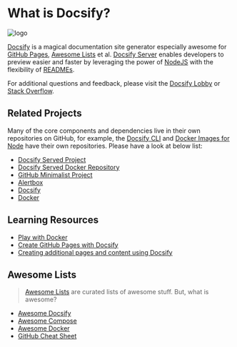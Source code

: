 # What is Docsify?

![logo](https://raw.githubusercontent.com/docsifyjs/docsify-cli/master/media/icon.svg?sanitize=true)

[Docsify](https://docsify.js.org/) is a magical documentation site generator especially awesome for [GitHub Pages](https://pages.github.com/), [Awesome Lists](https://github.com/topics/awesome) et al. [Docsify Server](http://docsifyjs.github.io/docsify-cli/) enables developers to preview easier and faster by leveraging the power of [NodeJS](https://nodejs.org/en/download/) with the flexibility of [READMEs](https://help.github.com/en/github/creating-cloning-and-archiving-repositories/about-readmes).

For additional questions and feedback, please visit the [Docsify Lobby](https://discord.gg/3NwKFyR/) or [Stack Overflow](https://stackoverflow.com/questions/tagged/docsify).

## Related Projects

Many of the core components and dependencies live in their own repositories on GitHub, for example, the [Docsify CLI](https://github.com/docsifyjs/docsify-cli) and [Docker Images for Node](https://github.com/nodejs/docker-node) have their own repositories. Please have a look at below list:

- [Docsify Served Project](https://github.com/alertbox/whale-docsify-served/)
- [Docsify Served Docker Repository](https://hub.docker.com/r/alertbox/docsify-served)
- [GitHub Minimalist Project](https://github.com/alertbox/gh-minimalist/)
- [Alertbox](https://github.com/alertbox/)
- [Docsify](https://github.com/docsifyjs/)
- [Docker](https://github.com/docker/)

## Learning Resources

- [Play with Docker](https://www.docker.com/play-with-docker)
- [Create GitHub Pages with Docsify](https://www.youtube.com/watch?v=TV88lp7egMw)
- [Creating additional pages and content using Docsify](https://docsify.js.org/#/more-pages)

## Awesome Lists

> [Awesome Lists](https://github.com/sindresorhus/awesome) are curated lists of awesome stuff. But, what is awesome?

- [Awesome Docsify](https://github.com/docsifyjs/awesome-docsify/)
- [Awesome Compose](https://github.com/docker/awesome-compose/)
- [Awesome Docker](https://github.com/veggiemonk/awesome-docker)
- [GitHub Cheat Sheet](https://github.com/tiimgreen/github-cheat-sheet)